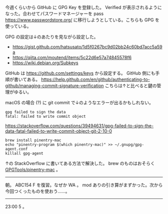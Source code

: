 今週くらいから GitHub に GPG Key を登録した。 Verified が表示されるようになった。合わせてパスワードマネージャーを pass https://www.passwordstore.org/ に移行しようとしている。こちらも GPG を使っている。

GPG の設定は↓のあたりを見ながら設定した。

- https://gist.github.com/hatsusato/1d5f0267bc9d02bb24c60bd7acc5a59a
- https://qiita.com/moutend/items/5c22d6e57a74845578f6
- https://wiki.debian.org/Subkeys

GitHub は https://github.com/settings/keys から設定する。 GitHub 側にも手順が書いてある。 https://help.github.com/en/github/authenticating-to-github/managing-commit-signature-verification こちらは↑と比べると鍵の管理がゆるい。

macOS の場合 (?) に git commit で↓のようなエラーが出るかもしれない。

```
gpg failed to sign the data
fatal: failed to write commit object
```

https://stackoverflow.com/questions/39494631/gpg-failed-to-sign-the-data-fatal-failed-to-write-commit-object-git-2-10-0

```
brew install pinentry-mac
echo "pinentry-program $(which pinentry-mac)" >> ~/.gnupg/gpg-agent.conf
killall gpg-agent
```

↑の StackOverflow に書いてある方法で解決した。 brew のものはおそらく [GPGTools/pinentry-mac][] 。

---

朝。 ABC154 F を復習。なぜか WA 。 mod ありの引き算がまずかった。次から今回つくったものを使おう……。

---


23:00 5 。

[GPGTools/pinentry-mac]: https://github.com/GPGTools/pinentry-mac
